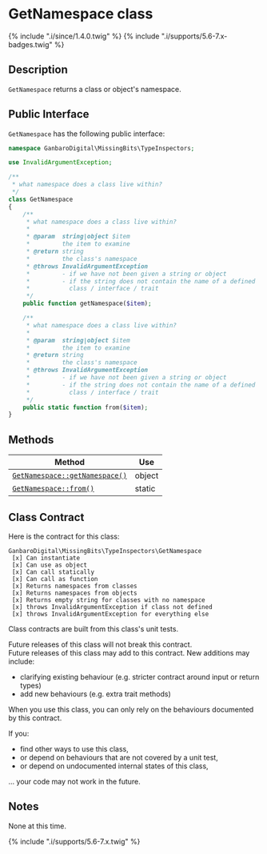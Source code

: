 # GetNamespace class

{% include ".i/since/1.4.0.twig" %}
{% include ".i/supports/5.6-7.x-badges.twig" %}

## Description

`GetNamespace` returns a class or object's namespace.

## Public Interface

`GetNamespace` has the following public interface:

```php
namespace GanbaroDigital\MissingBits\TypeInspectors;

use InvalidArgumentException;

/**
 * what namespace does a class live within?
 */
class GetNamespace
{
    /**
     * what namespace does a class live within?
     *
     * @param  string|object $item
     *         the item to examine
     * @return string
     *         the class's namespace
     * @throws InvalidArgumentException
     *         - if we have not been given a string or object
     *         - if the string does not contain the name of a defined
     *           class / interface / trait
     */
    public function getNamespace($item);

    /**
     * what namespace does a class live within?
     *
     * @param  string|object $item
     *         the item to examine
     * @return string
     *         the class's namespace
     * @throws InvalidArgumentException
     *         - if we have not been given a string or object
     *         - if the string does not contain the name of a defined
     *           class / interface / trait
     */
    public static function from($item);
}
```

## Methods

Method | Use
-------|----
[`GetNamespace::getNamespace()`](GetNamespace.getNamespace.html) | object
[`GetNamespace::from()`](GetNamespace.from.html) | static

## Class Contract

Here is the contract for this class:

    GanbaroDigital\MissingBits\TypeInspectors\GetNamespace
     [x] Can instantiate
     [x] Can use as object
     [x] Can call statically
     [x] Can call as function
     [x] Returns namespaces from classes
     [x] Returns namespaces from objects
     [x] Returns empty string for classes with no namespace
     [x] throws InvalidArgumentException if class not defined
     [x] throws InvalidArgumentException for everything else

Class contracts are built from this class's unit tests.

<div class="callout success">
Future releases of this class will not break this contract.
</div>

<div class="callout info" markdown="1">
Future releases of this class may add to this contract. New additions may include:

* clarifying existing behaviour (e.g. stricter contract around input or return types)
* add new behaviours (e.g. extra trait methods)
</div>

<div class="callout warning" markdown="1">
When you use this class, you can only rely on the behaviours documented by this contract.

If you:

* find other ways to use this class,
* or depend on behaviours that are not covered by a unit test,
* or depend on undocumented internal states of this class,

... your code may not work in the future.
</div>

## Notes

None at this time.

{% include ".i/supports/5.6-7.x.twig" %}
